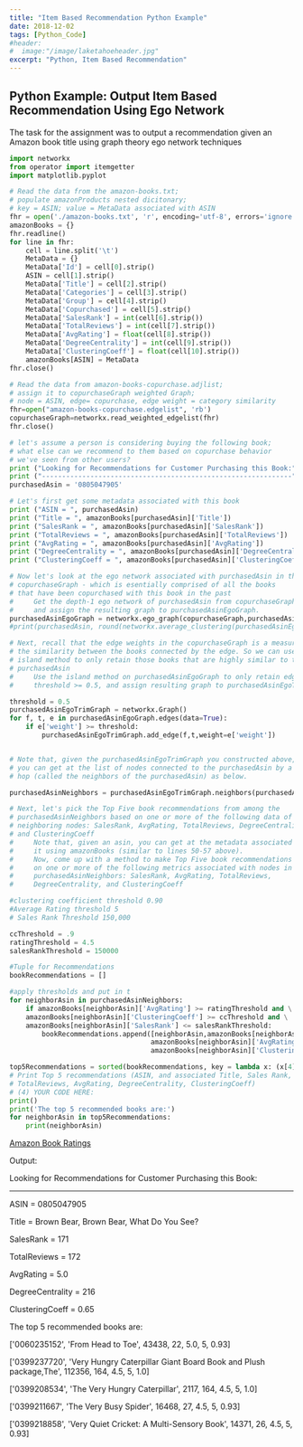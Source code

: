 ```yaml
---
title: "Item Based Recommendation Python Example"
date: 2018-12-02
tags: [Python_Code]
#header:
#  image:"/image/laketahoeheader.jpg"
excerpt: "Python, Item Based Recommendation"
---
```

## Python Example: Output Item Based Recommendation Using Ego Network

The task for the assignment was to output a recommendation given an Amazon book title using graph theory ego network techniques

```python
import networkx
from operator import itemgetter
import matplotlib.pyplot

# Read the data from the amazon-books.txt;
# populate amazonProducts nested dicitonary;
# key = ASIN; value = MetaData associated with ASIN
fhr = open('./amazon-books.txt', 'r', encoding='utf-8', errors='ignore')
amazonBooks = {}
fhr.readline()
for line in fhr:
    cell = line.split('\t')
    MetaData = {}
    MetaData['Id'] = cell[0].strip()
    ASIN = cell[1].strip()
    MetaData['Title'] = cell[2].strip()
    MetaData['Categories'] = cell[3].strip()
    MetaData['Group'] = cell[4].strip()
    MetaData['Copurchased'] = cell[5].strip()
    MetaData['SalesRank'] = int(cell[6].strip())
    MetaData['TotalReviews'] = int(cell[7].strip())
    MetaData['AvgRating'] = float(cell[8].strip())
    MetaData['DegreeCentrality'] = int(cell[9].strip())
    MetaData['ClusteringCoeff'] = float(cell[10].strip())
    amazonBooks[ASIN] = MetaData
fhr.close()

# Read the data from amazon-books-copurchase.adjlist;
# assign it to copurchaseGraph weighted Graph;
# node = ASIN, edge= copurchase, edge weight = category similarity
fhr=open("amazon-books-copurchase.edgelist", 'rb')
copurchaseGraph=networkx.read_weighted_edgelist(fhr)
fhr.close()

# let's assume a person is considering buying the following book;
# what else can we recommend to them based on copurchase behavior
# we've seen from other users?
print ("Looking for Recommendations for Customer Purchasing this Book:")
print ("--------------------------------------------------------------")
purchasedAsin = '0805047905'

# Let's first get some metadata associated with this book
print ("ASIN = ", purchasedAsin)
print ("Title = ", amazonBooks[purchasedAsin]['Title'])
print ("SalesRank = ", amazonBooks[purchasedAsin]['SalesRank'])
print ("TotalReviews = ", amazonBooks[purchasedAsin]['TotalReviews'])
print ("AvgRating = ", amazonBooks[purchasedAsin]['AvgRating'])
print ("DegreeCentrality = ", amazonBooks[purchasedAsin]['DegreeCentrality'])
print ("ClusteringCoeff = ", amazonBooks[purchasedAsin]['ClusteringCoeff'])

# Now let's look at the ego network associated with purchasedAsin in the
# copurchaseGraph - which is esentially comprised of all the books
# that have been copurchased with this book in the past
#     Get the depth-1 ego network of purchasedAsin from copurchaseGraph,
#     and assign the resulting graph to purchasedAsinEgoGraph.
purchasedAsinEgoGraph = networkx.ego_graph(copurchaseGraph,purchasedAsin,radius=1)
#print(purchasedAsin, round(networkx.average_clustering(purchasedAsinEgoGraph),2))

# Next, recall that the edge weights in the copurchaseGraph is a measure of
# the similarity between the books connected by the edge. So we can use the
# island method to only retain those books that are highly similar to the
# purchasedAsin
#     Use the island method on purchasedAsinEgoGraph to only retain edges with
#     threshold >= 0.5, and assign resulting graph to purchasedAsinEgoTrimGraph

threshold = 0.5
purchasedAsinEgoTrimGraph = networkx.Graph()
for f, t, e in purchasedAsinEgoGraph.edges(data=True):
    if e['weight'] >= threshold:
        purchasedAsinEgoTrimGraph.add_edge(f,t,weight=e['weight'])


# Note that, given the purchasedAsinEgoTrimGraph you constructed above,
# you can get at the list of nodes connected to the purchasedAsin by a single
# hop (called the neighbors of the purchasedAsin) as below.

purchasedAsinNeighbors = purchasedAsinEgoTrimGraph.neighbors(purchasedAsin)

# Next, let's pick the Top Five book recommendations from among the
# purchasedAsinNeighbors based on one or more of the following data of the
# neighboring nodes: SalesRank, AvgRating, TotalReviews, DegreeCentrality,
# and ClusteringCoeff
#     Note that, given an asin, you can get at the metadata associated with  
#     it using amazonBooks (similar to lines 50-57 above).
#     Now, come up with a method to make Top Five book recommendations based
#     on one or more of the following metrics associated with nodes in
#     purchasedAsinNeighbors: SalesRank, AvgRating, TotalReviews,
#     DegreeCentrality, and ClusteringCoeff

#clustering coefficient threshold 0.90
#Average Rating threshold 5
# Sales Rank Threshold 150,000

ccThreshold = .9
ratingThreshold = 4.5
salesRankThreshold = 150000

#Tuple for Recommendations
bookRecommendations = []

#apply thresholds and put in t
for neighborAsin in purchasedAsinNeighbors:
    if amazonBooks[neighborAsin]['AvgRating'] >= ratingThreshold and \
    amazonBooks[neighborAsin]['ClusteringCoeff'] >= ccThreshold and \
    amazonBooks[neighborAsin]['SalesRank'] <= salesRankThreshold:
        bookRecommendations.append([neighborAsin,amazonBooks[neighborAsin]['Title'],amazonBooks[neighborAsin]['SalesRank'], amazonBooks[neighborAsin]['TotalReviews'], \
                                   amazonBooks[neighborAsin]['AvgRating'], amazonBooks[neighborAsin]['DegreeCentrality'], \
                                   amazonBooks[neighborAsin]['ClusteringCoeff']])

top5Recommendations = sorted(bookRecommendations, key = lambda x: (x[4],x[3],x[2]), reverse = True)[:5]
# Print Top 5 recommendations (ASIN, and associated Title, Sales Rank,
# TotalReviews, AvgRating, DegreeCentrality, ClusteringCoeff)
# (4) YOUR CODE HERE:  
print()
print('The top 5 recommended books are:')
for neighborAsin in top5Recommendations:
    print(neighborAsin)

```

[Amazon Book Ratings](filesforprojects/amazon-books.txt "Amazon Book Ratings TXT")

Output:

Looking for Recommendations for Customer Purchasing this Book:

--------------------------------------------------------------

ASIN =  0805047905

Title =  Brown Bear, Brown Bear, What Do You See?

SalesRank =  171

TotalReviews =  172

AvgRating =  5.0

DegreeCentrality =  216

ClusteringCoeff =  0.65

The top 5 recommended books are:

['0060235152', 'From Head to Toe', 43438, 22, 5.0, 5, 0.93]

['0399237720', 'Very Hungry Caterpillar Giant Board Book and Plush package,The', 112356, 164, 4.5, 5, 1.0]

['0399208534', 'The Very Hungry Caterpillar', 2117, 164, 4.5, 5, 1.0]

['0399211667', 'The Very Busy Spider', 16468, 27, 4.5, 5, 0.93]

['0399218858', 'Very Quiet Cricket: A Multi-Sensory Book', 14371, 26, 4.5, 5, 0.93]

